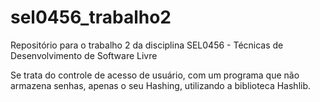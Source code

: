 # sel0456_trabalho2
Repositório para o trabalho 2 da disciplina SEL0456 - Técnicas de Desenvolvimento de Software Livre

Se trata do controle de acesso de usuário, com um programa que não armazena senhas, apenas o seu Hashing, utilizando a biblioteca Hashlib. 


